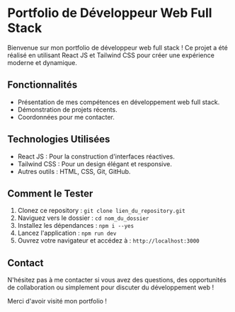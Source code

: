 # Portfolio de Développeur Web Full Stack

Bienvenue sur mon portfolio de développeur web full stack !    Ce projet a été réalisé en utilisant React JS et Tailwind CSS pour créer une expérience moderne et dynamique.

## Fonctionnalités

- Présentation de mes compétences en développement web full stack.
- Démonstration de projets récents.
- Coordonnées pour me contacter.

## Technologies Utilisées

- React JS : Pour la construction d'interfaces réactives.
- Tailwind CSS : Pour un design élégant et responsive.
- Autres outils : HTML, CSS, Git, GitHub.

## Comment le Tester

1. Clonez ce repository : `git clone lien_du_repository.git`
2. Naviguez vers le dossier : `cd nom_du_dossier`
3. Installez les dépendances : `npm i --yes`
4. Lancez l'application : `npm run dev`
5. Ouvrez votre navigateur et accédez à : `http://localhost:3000`

## Contact

N'hésitez pas à me contacter si vous avez des questions, des opportunités de collaboration ou simplement pour discuter du développement web !

Merci d'avoir visité mon portfolio !
